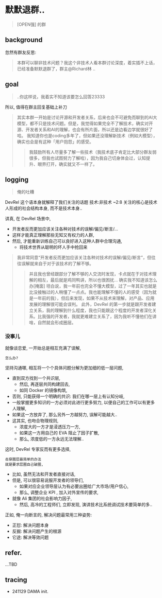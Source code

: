 # 默默退群..
> [OPEN强] 的群

## background
忽然有群友反思:

> 本群可以聊非技术问题？我这个非技术人看本群讨论深度，着实插不上话，已经准备默默退群了，群主@Richard林 ..

## goal
> ..你这样说，我着实不知道该要怎么回答23333

所以, 值得在群主回复基础上补刀

> 其实本群一开始是讨论开源和开发者关系，后来也会不可避免而聊到的AI大模型，都不只是技术问题。但是，我觉得如果完全不了解技术，确实对开源、开发者关系和AI的理解，也会有所片面，所以还是边看边学就很好了哈。
> 我知道你也是coding多年了，但如果还没理解新技术（例如大模型），确实也会是有这种「用户抱怨」的感受。
>> 我鼓励所有人尽量多了解一些技术（我技术底子肯定比大部分群友弱很多，但我也试图努力了解哈），因为我自己切身体会过，认知提升、眼界打开，确实就又不一样了。

## logging
> 俺的吐糟

DevRel 这个语本身就解释了我们关注的话题 技术:非技术 ~2:8
关注的核心是技术人形成的社会结构本身,
而不是技术本身..

讲真, 在 DevRel 场景中,
- 开发者反而更加应该关注各种对技术的误解/偏见/断言/...
- 这样才能真正理解那些无知又有权力的人群,
- 然后, 才能重新训练自己可以良好进入这种人群中合理沟通,
    - 将技术世界从聪明的坏人手中抢回来


> 我非常同意“开发者反而更加应该关注各种对技术的误解/偏见/断言”，但往往误解就来自于对于该技术的了解不够。
>> 并且我也曾经跟部分了解不够的人交流时发现，卡点就在于对技术理解的相左，最后就是鸡同鸭讲，所以也很困扰... 确实我不知道该怎么办[掩面]
> 坦白说，我一年前也完全不懂大模型，过了一年其实也就是比没接触过的人稍懂了一点点。我也能理解不懂的人的感受（因为就是一年前的我），但后来发现，如果不从技术来理解，对产品、应用发展的理解很可能会误判。
>> 此外，DevRel 的第一步就是跟开发者建立关系，我的理解到什么程度，我也只能跟这个程度的开发者深化关系。比我强的开发者，我就更难建立关系了，因为我听不懂他们在讲啥，自然就会形成圈层。


### 没事儿
就像谈恋爱, 一开始总是相互充满了误解,

    怎么办?

坚持沟通哪, 相互将一个个具体问题分解为更加细的低一层问题,

- 直到双方找到一个共识层,
    - 然后, 再逐层共同构建回去,
    - 如同 Docker 的镜像构筑,
- 否则, 只能获得一个明确的共识: 我们在哪一层上有认知分岐,
- 一般掌握更多知识的一方必须对此进行更多努力, 以便自己的工作可以有更多人理解,
- 如果这一方放弃了, 那么另外一方越努力, 误解可能越大..
- 这其实, 也吻合物理规则,
    - 浓度大的一方才是浸透压力一方,
    - 如果这一方用自己的 EVA 阻止了因子扩散,
    - 那么, 浓度低的一方永远无法理解..

这时, DevRel 专家反而有更多选择,

    击穿圈层最简单的办法
    就是要求层圈自己破圈,

- 比如, 虽然无法和开发者直接对话,
- 但是, 可以很容易说服开发者的领导们,
    - 如果对应企业领导层认为有必要出圈给广大市场/用户信心,
    - 那么, 调整企业 KPI , 加入对外宣传的要求,
- 就像 Ali 集团的社会影响力因子,
    - 然后, 高冷的工程师们, 立即发现, 演讲技术比系统调试技术要简单的多..

正如, 俺一向断言的, 解决问题最常用三种姿势:

+ 正怼: 解决问题本身
+ 反掘: 解决问题产生的根源
+ 它途: 解决等效问题

## refer.
...TBD

## tracing

- 241129 DAMA init.

